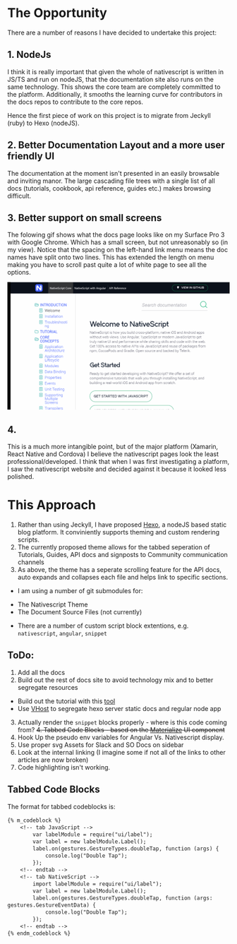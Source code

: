# The Opportunity

There are a number of reasons I have decided to undertake this project:

## 1. NodeJs

I think it is really important that given the whole of nativescript is written in JS/TS and run on nodeJS, that the documentation site also runs on the same technology. This shows the core team are completely committed to the platform. Additionally, it smooths the learning curve for contributors in the docs repos to contribute to the core repos.

Hence the first piece of work on this project is to migrate from Jeckyll (ruby) to Hexo (nodeJS). 

## 2. Better Documentation Layout and a more user friendly UI

The documentation at the moment isn't presented in an easily browsable and inviting manor. The large cascading file trees with a single list of all docs (tutorials, cookbook, api reference, guides etc.) makes browsing difficult.

## 3. Better support on small screens

The folowing gif shows what the docs page looks like on my Surface Pro 3 with Google Chrome. Which has a small screen, but not unreasonably so (in my view). Notice that the spacing on the left-hand link menu means the doc names have split onto two lines. This has extended the length on menu making you have to scroll past quite a lot of white page to see all the options. 

![Screen Shot](./assets/Nativescript_docs_site.gif "Screen Shot")

## 4. 
This is a much more intangible point, but of the major platform (Xamarin, React Native and Cordova) I believe the nativescript pages look the least professional/developed. I think that when I was first investigating a platform, I saw the nativescript website and decided against it because it looked less polished. 

# This Approach

1. Rather than using Jeckyll, I have proposed [Hexo](https://hexo.io/), a nodeJS based static blog platform. It conviniently supports theming and custom rendering scripts.
2. The currently proposed theme allows for the tabbed seperation of Tutorials, Guides, API docs and signposts to Community communication channels
3. As above, the theme has a seperate scrolling feature for the API docs, auto expands and collapses each file and helps link to specific sections. 

* I am using a number of git submodules for:
- The Nativescript Theme 
- The Document Source Files (not currently)
 
* There are a number of custom script block extentions, e.g. `nativescript`, `angular`, `snippet`

## ToDo:

1. Add all the docs
2. Build out the rest of docs site to avoid technology mix and to better segregate resources
* Build out the tutorial with this [tool](https://github.com/meteor/tutorial-tools)
* Use [VHost](https://github.com/expressjs/vhost) to segregate hexo server static docs and regular node app

3. Actually render the `snippet` blocks properly - where is this code coming from?
<del>4. Tabbed Code Blocks - based on the [Materialize](http://materializecss.com/tabs.html) UI component</del>
5. Hook Up the pseudo env variables for Angular Vs. Nativescript display.
6. Use proper svg Assets for Slack and SO Docs on sidebar
7. Look at the internal linking (I imagine some if not all of the links to other articles are now broken)
8. Code highlighting isn't working.

## Tabbed Code Blocks

The format for tabbed codeblocks is:

```
{% m_codeblock %}
    <!-- tab JavaScript -->
        var labelModule = require("ui/label");
        var label = new labelModule.Label();
        label.on(gestures.GestureTypes.doubleTap, function (args) {
            console.log("Double Tap");
        });
    <!-- endtab -->
    <!-- tab NativeScript -->
        import labelModule = require("ui/label");
        var label = new labelModule.Label();
        label.on(gestures.GestureTypes.doubleTap, function (args: gestures.GestureEventData) {
            console.log("Double Tap");
        });
    <!-- endtab -->
{% endm_codeblock %} 
```